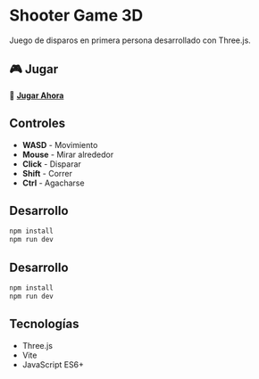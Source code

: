 # Shooter Game 3D

Juego de disparos en primera persona desarrollado con Three.js.

## 🎮 Jugar

🔗 **[Jugar Ahora](https://emersonRuben.github.io/shooter-game-3d/)**

## Controles

- **WASD** - Movimiento
- **Mouse** - Mirar alrededor
- **Click** - Disparar
- **Shift** - Correr
- **Ctrl** - Agacharse

## Desarrollo

```bash
npm install
npm run dev
```

## Desarrollo

```bash
npm install
npm run dev
```

## Tecnologías

- Three.js
- Vite
- JavaScript ES6+
